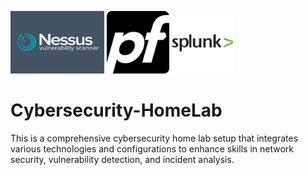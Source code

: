 <p>
  <img src="images/nessuslogo.png" width="150" height="100"/>
  <img src="images/pfSense.png" width="100" height="100">
  <img src="images/splunk-logo.png" width="100" height="100">
</p>

# Cybersecurity-HomeLab
This is a comprehensive cybersecurity home lab setup that integrates various technologies and configurations to enhance skills in network security, vulnerability detection, and incident analysis. 
